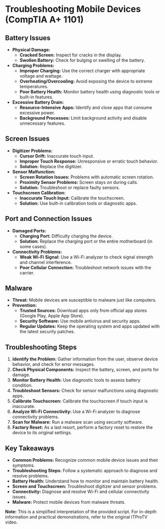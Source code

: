 # Troubleshooting Mobile Devices (CompTIA A+ 1101)

## Battery Issues
* **Physical Damage:**
    * **Cracked Screen:**  Inspect for cracks in the display.
    * **Swollen Battery:**  Check for bulging or swelling of the battery.
* **Charging Problems:**
    * **Improper Charging:**  Use the correct charger with appropriate voltage and wattage.
    * **Overheating/Overcooling:**  Avoid exposing the device to extreme temperatures.
    * **Poor Battery Health:**  Monitor battery health using diagnostic tools or built-in features.
* **Excessive Battery Drain:**
    * **Resource-Intensive Apps:**  Identify and close apps that consume excessive power.
    * **Background Processes:**  Limit background activity and disable unnecessary features.

## Screen Issues
* **Digitizer Problems:**
    * **Cursor Drift:**  Inaccurate touch input.
    * **Improper Touch Response:**  Unresponsive or erratic touch behavior.
    * **Solution:**  Replace the digitizer.
* **Sensor Malfunction:**
    * **Screen Rotation Issues:**  Problems with automatic screen rotation.
    * **Proximity Sensor Problems:**  Screen stays on during calls.
    * **Solution:**  Troubleshoot or replace faulty sensors.
* **Touchscreen Calibration:**
    * **Inaccurate Touch Input:**  Calibrate the touchscreen.
    * **Solution:**  Use built-in calibration tools or diagnostic apps.

## Port and Connection Issues
* **Damaged Ports:**
    * **Charging Port:**  Difficulty charging the device.
    * **Solution:**  Replace the charging port or the entire motherboard (in some cases).
* **Connectivity Problems:**
    * **Weak Wi-Fi Signal:**  Use a Wi-Fi analyzer to check signal strength and channel interference.
    * **Poor Cellular Connection:**  Troubleshoot network issues with the carrier.

## Malware
* **Threat:** Mobile devices are susceptible to malware just like computers.
* **Prevention:**
    * **Trusted Sources:**  Download apps only from official app stores (Google Play, Apple App Store).
    * **Security Software:**  Use mobile antivirus and security apps.
    * **Regular Updates:**  Keep the operating system and apps updated with the latest security patches.

## Troubleshooting Steps
1. **Identify the Problem:** Gather information from the user, observe device behavior, and check for error messages.
2. **Check Physical Components:**  Inspect the battery, screen, and ports for damage.
3. **Monitor Battery Health:**  Use diagnostic tools to assess battery condition.
4. **Troubleshoot Sensors:**  Check for sensor malfunctions using diagnostic apps.
5. **Calibrate Touchscreen:**  Calibrate the touchscreen if touch input is inaccurate.
6. **Analyze Wi-Fi Connectivity:**  Use a Wi-Fi analyzer to diagnose connectivity problems.
7. **Scan for Malware:**  Run a malware scan using security software.
8. **Factory Reset:**  As a last resort, perform a factory reset to restore the device to its original settings.

## Key Takeaways
* **Common Problems:**  Recognize common mobile device issues and their symptoms.
* **Troubleshooting Steps:**  Follow a systematic approach to diagnose and resolve problems.
* **Battery Health:**  Understand how to monitor and maintain battery health.
* **Screen and Touchscreen:**  Troubleshoot digitizer and sensor problems.
* **Connectivity:**  Diagnose and resolve Wi-Fi and cellular connectivity issues.
* **Malware:**  Protect mobile devices from malware threats.

**Note:** This is a simplified interpretation of the provided script. For in-depth information and practical demonstrations, refer to the original ITProTV video.